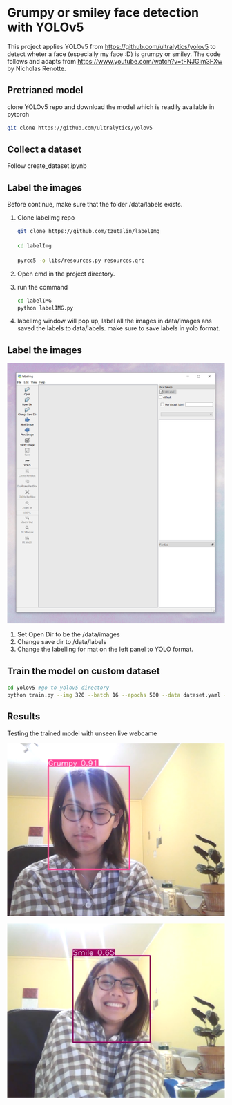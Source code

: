 # Grumpy or smiley face detection with YOLOv5

This project applies YOLOv5 from https://github.com/ultralytics/yolov5 to detect wheter a face (especially my face :D) is grumpy or smiley. 
The code follows and adapts from https://www.youtube.com/watch?v=tFNJGim3FXw by Nicholas Renotte.
## Pretrianed model

clone YOLOv5 repo and download the model which is readily available in pytorch 

```bash
git clone https://github.com/ultralytics/yolov5
```


## Collect a dataset

Follow create_dataset.ipynb

## Label the images

Before continue, make sure that the folder /data/labels exists.
1. Clone labelImg repo

    ```bash
    git clone https://github.com/tzutalin/labelImg

    cd labelImg

    pyrcc5 -o libs/resources.py resources.qrc
    ```
2. Open cmd in the project directory. 
3. run the command

    ```bash
    cd labelIMG
    python labelIMG.py
    ```
4. labelImg window will pop up, label all the images in data/images ans saved the labels to data/labels. make sure to save labels in yolo format.
    
## Label the images

![LabelImg](https://github.com/Sopitta/grumpy-or-smile-with-YOLOv5/blob/main/image/labelImg.PNG)

1. Set Open Dir to be the /data/images
2. Change save dir to /data/labels
3. Change the labelling for mat on the left panel to YOLO format.

## Train the model on custom dataset

```bash
cd yolov5 #go to yolov5 directory
python train.py --img 320 --batch 16 --epochs 500 --data dataset.yaml --weights yolov5s.pt --workers 1
```

## Results

Testing the trained model with unseen live webcame

![Grumpy face](https://github.com/Sopitta/grumpy-or-smile-with-YOLOv5/blob/main/image/grumpy_test.PNG)

![Smiley face](https://github.com/Sopitta/grumpy-or-smile-with-YOLOv5/blob/main/image/smile_test.PNG)
